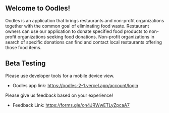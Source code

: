 ## Welcome to Oodles!

Oodles is an application that brings restaurants and non-profit organizations together with the common goal of eliminating food waste. Restaurant owners can use our application to donate specified food products to non-profit organizations seeking food donations. Non-profit organizations in search of specific donations can find and contact local restaurants offering those food items.

## Beta Testing

Please use developer tools for a mobile device view.

- Oodles app link: https://oodles-2-1.vercel.app/account/login

Please give us feedback based on your experience!

- Feedback Link: https://forms.gle/on4JRWwETLyZpcaA7
